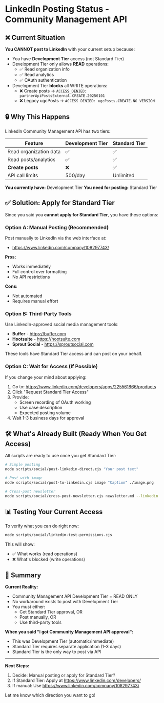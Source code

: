 # LinkedIn Posting Status - Community Management API

## ❌ Current Situation

**You CANNOT post to LinkedIn** with your current setup because:

- You have **Development Tier** access (not Standard Tier)
- Development Tier only allows **READ** operations:
  - ✅ Read organization info
  - ✅ Read analytics
  - ✅ OAuth authentication
- Development Tier **blocks** all WRITE operations:
  - ❌ Create posts → `ACCESS_DENIED: partnerApiPostsExternal.CREATE.20250101`
  - ❌ Legacy ugcPosts → `ACCESS_DENIED: ugcPosts.CREATE.NO_VERSION`

## 🔒 Why This Happens

LinkedIn Community Management API has two tiers:

| Feature | Development Tier | Standard Tier |
|---------|------------------|---------------|
| Read organization data | ✅ | ✅ |
| Read posts/analytics | ✅ | ✅ |
| **Create posts** | ❌ | ✅ |
| API call limits | 500/day | Unlimited |

**You currently have:** Development Tier
**You need for posting:** Standard Tier

## ✅ Solution: Apply for Standard Tier

Since you said you **cannot apply for Standard Tier**, you have these options:

### Option A: Manual Posting (Recommended)
Post manually to LinkedIn via the web interface at:
- https://www.linkedin.com/company/108297743/

**Pros:**
- Works immediately
- Full control over formatting
- No API restrictions

**Cons:**
- Not automated
- Requires manual effort

### Option B: Third-Party Tools
Use LinkedIn-approved social media management tools:
- **Buffer** - https://buffer.com
- **Hootsuite** - https://hootsuite.com
- **Sprout Social** - https://sproutsocial.com

These tools have Standard Tier access and can post on your behalf.

### Option C: Wait for Access (If Possible)
If you change your mind about applying:
1. Go to: https://www.linkedin.com/developers/apps/225561866/products
2. Click "Request Standard Tier Access"
3. Provide:
   - Screen recording of OAuth working
   - Use case description
   - Expected posting volume
4. Wait 1-3 business days for approval

## 🛠️ What's Already Built (Ready When You Get Access)

All scripts are ready to use once you get Standard Tier:

```bash
# Simple posting
node scripts/social/post-linkedin-direct.cjs "Your post text"

# Post with image
node scripts/social/post-to-linkedin.cjs image "Caption" ./image.png

# Cross-post newsletter
node scripts/social/cross-post-newsletter.cjs newsletter.md --linkedin
```

## 📊 Testing Your Current Access

To verify what you can do right now:

```bash
node scripts/social/linkedin-test-permissions.cjs
```

This will show:
- ✅ What works (read operations)
- ❌ What's blocked (write operations)

## 🤔 Summary

**Current Reality:**
- Community Management API Development Tier = READ ONLY
- No workaround exists to post with Development Tier
- You must either:
  - Get Standard Tier approval, OR
  - Post manually, OR
  - Use third-party tools

**When you said "I got Community Management API approval":**
- This was Development Tier (automatic/immediate)
- Standard Tier requires separate application (1-3 days)
- Standard Tier is the only way to post via API

---

**Next Steps:**
1. Decide: Manual posting or apply for Standard Tier?
2. If Standard Tier: Apply at https://www.linkedin.com/developers/
3. If manual: Use https://www.linkedin.com/company/108297743/

Let me know which direction you want to go!
